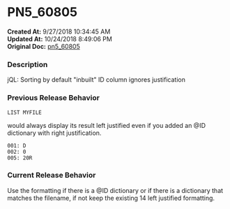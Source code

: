 # PN5_60805

**Created At:** 9/27/2018 10:34:45 AM  
**Updated At:** 10/24/2018 8:49:06 PM  
**Original Doc:** [pn5_60805](https://docs.jbase.com/48420-5-7-1-release-notes/pn5_60805)  


### Description

jQL: Sorting by default "inbuilt" ID column ignores justification

### Previous Release Behavior

```
LIST MYFILE
```

would always display its result left justified even if you added an @ID dictionary with right justification.

```
001: D
002: 0
005: 20R
```

### Current Release Behavior

Use the formatting if there is a @ID dictionary or if there is a dictionary that matches the filename, if not keep the existing 14 left justified formatting.
